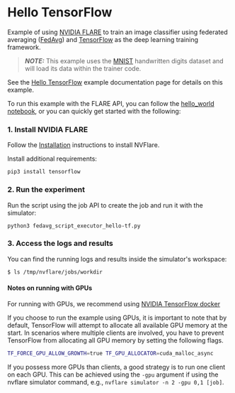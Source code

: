 # Hello TensorFlow

Example of using [NVIDIA FLARE](https://nvflare.readthedocs.io/en/main/index.html) to train an image classifier
using federated averaging ([FedAvg](https://arxiv.org/abs/1602.05629))
and [TensorFlow](https://tensorflow.org/) as the deep learning training framework.

> **_NOTE:_** This example uses the [MNIST](http://yann.lecun.com/exdb/mnist/) handwritten digits dataset and will load its data within the trainer code.

See the [Hello TensorFlow](https://nvflare.readthedocs.io/en/main/examples/hello_tf.html) example documentation page for details on this
example.

To run this example with the FLARE API, you can follow the [hello_world notebook](../hello_world.ipynb), or you can quickly get
started with the following:

### 1. Install NVIDIA FLARE

Follow the [Installation](https://nvflare.readthedocs.io/en/main/quickstart.html) instructions to install NVFlare.

Install additional requirements:

```
pip3 install tensorflow
```

### 2. Run the experiment

Run the script using the job API to create the job and run it with the simulator:

```
python3 fedavg_script_executor_hello-tf.py
```

### 3. Access the logs and results

You can find the running logs and results inside the simulator's workspace:

```bash
$ ls /tmp/nvflare/jobs/workdir
```

#### Notes on running with GPUs

For running with GPUs, we recommend using
[NVIDIA TensorFlow docker](https://catalog.ngc.nvidia.com/orgs/nvidia/containers/tensorflow)

If you choose to run the example using GPUs, it is important to note that by default, TensorFlow will attempt to allocate all available GPU memory at the start.
In scenarios where multiple clients are involved, you have to prevent TensorFlow from allocating all GPU memory 
by setting the following flags.

```bash
TF_FORCE_GPU_ALLOW_GROWTH=true TF_GPU_ALLOCATOR=cuda_malloc_async
```

If you possess more GPUs than clients, a good strategy is to run one client on each GPU.
This can be achieved using the `-gpu` argument if using the nvflare simulator command, e.g., `nvflare simulator -n 2 -gpu 0,1 [job]`.
